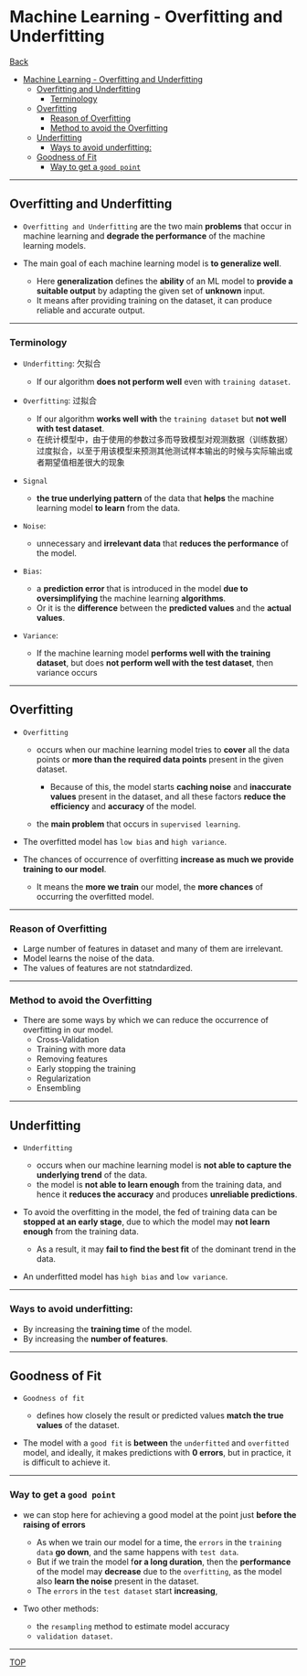# Machine Learning - Overfitting and Underfitting

[Back](../index.md)

- [Machine Learning - Overfitting and Underfitting](#machine-learning---overfitting-and-underfitting)
  - [Overfitting and Underfitting](#overfitting-and-underfitting)
    - [Terminology](#terminology)
  - [Overfitting](#overfitting)
    - [Reason of Overfitting](#reason-of-overfitting)
    - [Method to avoid the Overfitting](#method-to-avoid-the-overfitting)
  - [Underfitting](#underfitting)
    - [Ways to avoid underfitting:](#ways-to-avoid-underfitting)
  - [Goodness of Fit](#goodness-of-fit)
    - [Way to get a `good point`](#way-to-get-a-good-point)

---

## Overfitting and Underfitting

- `Overfitting and Underfitting` are the two main **problems** that occur in machine learning and **degrade the performance** of the machine learning models.

- The main goal of each machine learning model is **to generalize well**.
  - Here **generalization** defines the **ability** of an ML model to **provide a suitable output** by adapting the given set of **unknown** input.
  - It means after providing training on the dataset, it can produce reliable and accurate output.

---

### Terminology

- `Underfitting`: 欠拟合

  - If our algorithm **does not perform well** even with `training dataset`.

- `Overfitting`: 过拟合

  - If our algorithm **works well with** the `training dataset` but **not well with test dataset**.
  - 在统计模型中，由于使用的参数过多而导致模型对观测数据（训练数据）过度拟合，以至于用该模型来预测其他测试样本输出的时候与实际输出或者期望值相差很大的现象

- `Signal`

  - **the true underlying pattern** of the data that **helps** the machine learning model **to learn** from the data.

- `Noise`:

  - unnecessary and **irrelevant data** that **reduces the performance** of the model.

- `Bias`:

  - a **prediction error** that is introduced in the model **due to oversimplifying** the machine learning **algorithms**.
  - Or it is the **difference** between the **predicted values** and the **actual values**.

- `Variance`:
  - If the machine learning model **performs well with the training dataset**, but does **not perform well with the test dataset**, then variance occurs

---

## Overfitting

- `Overfitting`

  - occurs when our machine learning model tries to **cover** all the data points or **more than the required data points** present in the given dataset.

    - Because of this, the model starts **caching noise** and **inaccurate values** present in the dataset, and all these factors **reduce the efficiency** and **accuracy** of the model.

  - the **main problem** that occurs in `supervised learning`.

- The overfitted model has `low bias` and `high variance`.

- The chances of occurrence of overfitting **increase as much we provide training to our model**.
  - It means the **more we train** our model, the **more chances** of occurring the overfitted model.

---

### Reason of Overfitting

- Large number of features in dataset and many of them are irrelevant.
- Model learns the noise of the data.
- The values of features are not statndardized.

---

### Method to avoid the Overfitting

- There are some ways by which we can reduce the occurrence of overfitting in our model.
  - Cross-Validation
  - Training with more data
  - Removing features
  - Early stopping the training
  - Regularization
  - Ensembling

---

## Underfitting

- `Underfitting`

  - occurs when our machine learning model is **not able to capture the underlying trend** of the data.
  - the model is **not able to learn enough** from the training data, and hence it **reduces the accuracy** and produces **unreliable predictions**.

- To avoid the overfitting in the model, the fed of training data can be **stopped at an early stage**, due to which the model may **not learn enough** from the training data.

  - As a result, it may **fail to find the best fit** of the dominant trend in the data.

- An underfitted model has `high bias` and `low variance`.

---

### Ways to avoid underfitting:

- By increasing the **training time** of the model.
- By increasing the **number of features**.

---

## Goodness of Fit

- `Goodness of fit`

  - defines how closely the result or predicted values **match the true values** of the dataset.

- The model with a `good fit` is **between** the `underfitted` and `overfitted` model, and ideally, it makes predictions with **0 errors**, but in practice, it is difficult to achieve it.

---

### Way to get a `good point`

- we can stop here for achieving a good model at the point just **before the raising of errors**

  - As when we train our model for a time, the `errors` in the `training data` **go down**, and the same happens with `test data`.
  - But if we train the model f**or a long duration**, then the **performance** of the model may **decrease** due to the `overfitting`, as the model also **learn the noise** present in the dataset.
  - The `errors` in the `test dataset` start **increasing**,

- Two other methods:
  - the `resampling` method to estimate model accuracy
  - `validation dataset`.

---

[TOP](#machine-learning---overfitting-and-underfitting)

